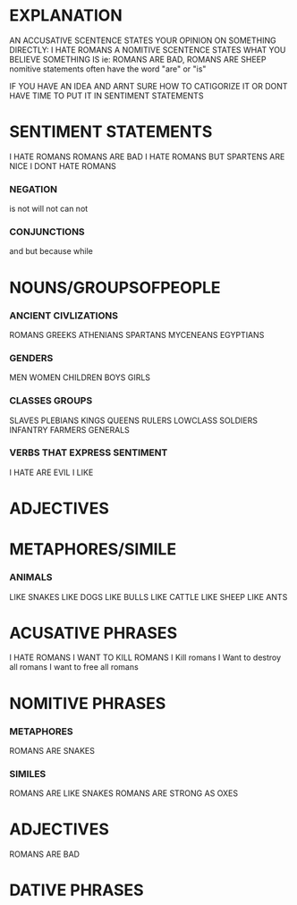
# EXPLANATION
AN ACCUSATIVE SCENTENCE STATES YOUR OPINION ON SOMETHING DIRECTLY: I HATE ROMANS
A NOMITIVE SCENTENCE STATES WHAT YOU BELIEVE SOMETHING IS ie: ROMANS ARE BAD, ROMANS ARE SHEEP
nomitive statements often have the word "are" or "is"

IF YOU HAVE AN IDEA AND ARNT SURE HOW TO CATIGORIZE IT OR DONT HAVE TIME TO PUT IT IN SENTIMENT STATEMENTS 

# SENTIMENT STATEMENTS

I HATE ROMANS 
ROMANS ARE BAD
I HATE ROMANS BUT SPARTENS ARE NICE 
I DONT HATE ROMANS

### NEGATION
is not 
will not 
can not

### CONJUNCTIONS
and 
but 
because 
while 




# NOUNS/GROUPSOFPEOPLE

### ANCIENT CIVLIZATIONS
ROMANS 
GREEKS 
ATHENIANS 
SPARTANS 
MYCENEANS
EGYPTIANS


### GENDERS
MEN 
WOMEN 
CHILDREN 
BOYS 
GIRLS 

### CLASSES GROUPS
SLAVES 
PLEBIANS 
KINGS 
QUEENS
RULERS 
LOWCLASS
SOLDIERS
INFANTRY
FARMERS
GENERALS




### VERBS THAT EXPRESS SENTIMENT
I HATE 
ARE EVIL
I LIKE 


# ADJECTIVES


# METAPHORES/SIMILE

### ANIMALS
LIKE SNAKES
LIKE DOGS
LIKE BULLS
LIKE CATTLE 
LIKE SHEEP
LIKE ANTS



# ACUSATIVE PHRASES
I HATE ROMANS 
I WANT TO KILL ROMANS
I Kill romans
I Want to destroy all romans 
I want to free all romans



# NOMITIVE PHRASES


### METAPHORES
ROMANS ARE SNAKES 

### SIMILES
ROMANS ARE LIKE SNAKES
ROMANS ARE STRONG AS OXES

# ADJECTIVES
ROMANS ARE BAD 


# DATIVE PHRASES 






